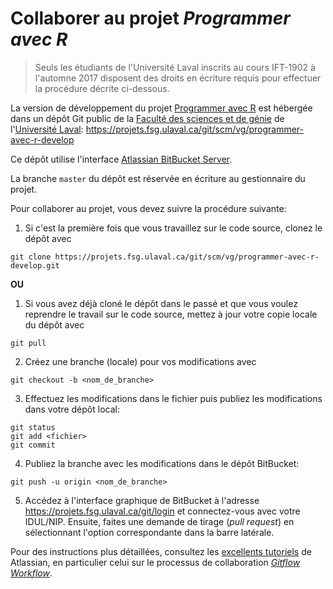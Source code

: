 <!-- Emacs: -*- coding: utf-8; eval: (auto-fill-mode -1); eval: (visual-line-mode t) -*- -->

# Collaborer au projet *Programmer avec R*

> Seuls les étudiants de l'Université Laval inscrits au cours IFT-1902 à l'automne 2017 disposent des droits en écriture requis pour effectuer la procédure décrite ci-dessous.

La version de développement du projet [Programmer avec R](https://vigou3.github.io/programmer-avec-r) est hébergée dans un dépôt Git public de la [Faculté des sciences et de génie](https://fsg.ulaval.ca) de l'[Université Laval](https://ulaval.ca): <https://projets.fsg.ulaval.ca/git/scm/vg/programmer-avec-r-develop>

Ce dépôt utilise l'interface [Atlassian BitBucket Server](https://www.atlassian.com/software/bitbucket/server).

La branche `master` du dépôt est réservée en écriture au gestionnaire du projet.

Pour collaborer au projet, vous devez suivre la procédure suivante:

1. Si c'est la première fois que vous travaillez sur le code source, clonez le dépôt avec

```
git clone https://projets.fsg.ulaval.ca/git/scm/vg/programmer-avec-r-develop.git
```

**OU**

1. Si vous avez déjà cloné le dépôt dans le passé et que vous voulez reprendre le travail sur le code source, mettez à jour votre copie locale du dépôt avec

```
git pull
```

2. Créez une branche (locale) pour vos modifications avec

```
git checkout -b <nom_de_branche>
```
	
3. Effectuez les modifications dans le fichier puis publiez les modifications dans votre dépôt local:
    
```
git status
git add <fichier>
git commit
```
	
4. Publiez la branche avec les modifications dans le dépôt BitBucket:

```
git push -u origin <nom_de_branche>
```
	
5. Accédez à l'interface graphique de BitBucket à l'adresse <https://projets.fsg.ulaval.ca/git/login> et connectez-vous avec votre IDUL/NIP. Ensuite, faites une demande de tirage (*pull request*) en sélectionnant l'option correspondante dans la barre latérale.

Pour des instructions plus détaillées, consultez les [excellents tutoriels](https://www.atlassian.com/git/tutorials) de Atlassian, en particulier celui sur le processus de collaboration [*Gitflow Workflow*](https://www.atlassian.com/git/tutorials/comparing-workflows#gitflow-workflow).
